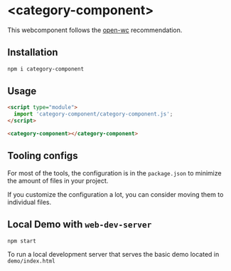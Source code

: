# \<category-component>

This webcomponent follows the [open-wc](https://github.com/open-wc/open-wc) recommendation.

## Installation

```bash
npm i category-component
```

## Usage

```html
<script type="module">
  import 'category-component/category-component.js';
</script>

<category-component></category-component>
```



## Tooling configs

For most of the tools, the configuration is in the `package.json` to minimize the amount of files in your project.

If you customize the configuration a lot, you can consider moving them to individual files.

## Local Demo with `web-dev-server`

```bash
npm start
```

To run a local development server that serves the basic demo located in `demo/index.html`
